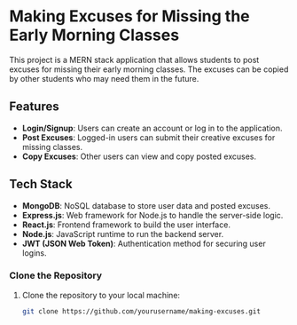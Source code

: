 
# Making Excuses for Missing the Early Morning Classes

This project is a MERN stack application that allows students to post excuses for missing their early morning classes. The excuses can be copied by other students who may need them in the future.

## Features
- **Login/Signup**: Users can create an account or log in to the application.
- **Post Excuses**: Logged-in users can submit their creative excuses for missing classes.
- **Copy Excuses**: Other users can view and copy posted excuses.

## Tech Stack
- **MongoDB**: NoSQL database to store user data and posted excuses.
- **Express.js**: Web framework for Node.js to handle the server-side logic.
- **React.js**: Frontend framework to build the user interface.
- **Node.js**: JavaScript runtime to run the backend server.
- **JWT (JSON Web Token)**: Authentication method for securing user logins.

### Clone the Repository
1. Clone the repository to your local machine:
   ```bash
   git clone https://github.com/yourusername/making-excuses.git

